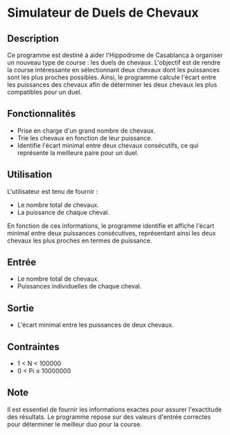 # Simulateur de Duels de Chevaux

## Description
Ce programme est destiné à aider l'Hippodrome de Casablanca à organiser un nouveau type de course : les duels de chevaux. L'objectif est de rendre la course intéressante en sélectionnant deux chevaux dont les puissances sont les plus proches possibles. Ainsi, le programme calcule l'écart entre les puissances des chevaux afin de déterminer les deux chevaux les plus compatibles pour un duel.

## Fonctionnalités
- Prise en charge d'un grand nombre de chevaux.
- Trie les chevaux en fonction de leur puissance.
- Identifie l'écart minimal entre deux chevaux consécutifs, ce qui représente la meilleure paire pour un duel.

## Utilisation
L'utilisateur est tenu de fournir :
- Le nombre total de chevaux.
- La puissance de chaque cheval.

En fonction de ces informations, le programme identifie et affiche l'écart minimal entre deux puissances consécutives, représentant ainsi les deux chevaux les plus proches en termes de puissance.

## Entrée
- Le nombre total de chevaux.
- Puissances individuelles de chaque cheval.

## Sortie
- L'écart minimal entre les puissances de deux chevaux.

## Contraintes
- 1 < N < 100000
- 0 < Pi ≤ 10000000

## Note
Il est essentiel de fournir les informations exactes pour assurer l'exactitude des résultats. Le programme repose sur des valeurs d'entrée correctes pour déterminer le meilleur duo pour la course.
